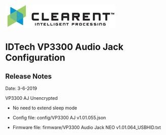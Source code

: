 ![Screenshot](docs/clearent_logo.jpg)

# IDTech VP3300 Audio Jack Configuration

## Release Notes

Date: 3-6-2019

VP3300 AJ Unencrypted

* No need to extend sleep mode

* Config file: config/VP3300 AJ v1.01.055.json

* Firmware file: firmware/VP3300 Audio Jack NEO v1.01.064_USBHID.txt
